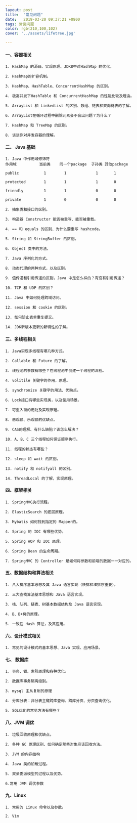 ```yaml
---
layout: post
title:  "常见问题"
date:   2019-03-20 09:37:21 +0800
tags: 常见问题
color: rgb(210,100,102)
cover: '../assets/lifetree.jpg'

---
```


#### 一、容器相关

	1. HashMap 的源码、实现原理、JDK8中对HashMap 的优化。

	2. HashMap的扩容机制。

	3. HashMap、HashTable、ConcurrentHashMap 的区别。

	4. 极高并发下HashTable 和 ConcurrentHashMap 的性能比较及理由。

	5. ArrayList 和 LinkedList 的区别、数组、链表和双向链表的了解。

	6. ArrayList在循环过程中删除元素会不会出问题？为什么？

	7. HashMap 和 TreeMap 的区别。

	8. 谈谈你对并发容器的理解。

#### 二、 Java 基础

	1. Java 中作用域修饰符
	作用域		     当前类	同一个package	子孙类	其他package

	public		     1		  1				1		1

	protected		 1		  1				1		0

	friendly		 1		  1				0		0

	private 		 1		  0				0		0

	2. 抽象类和接口的区别。

	3. 构造器 Constructor 能否被重写、能否被重载。

	4. == 和 equals 的区别、为什么要重写 hashcode。

	5. String 和 StringBuffer 的区别。

	6. Object 类中的方法。

	7. Java 序列化的方式。

	8. 动态代理的两种方式，以及区别。

	9. 值传递和引用传递的区别，Java 中是怎么样的？有没有引用传递？

	10. TCP 和 UDP 的区别？

	11. Java 中如何处理跨域访问。

	12. session 和 cookie 的区别。

	13. 如何防止表单重复提交。

	14. JDK新版本更新的新特性的了解。

#### 三、多线程相关

	1. Java实现多线程有哪几种方式。

	2. Callable 和 Future 的了解。

	3. 线程池的参数有哪些？在线程池中创建一个线程的流程。

	4. volitile 关键字的作用，原理。

	5. synchronize 关键字的用法、优缺点。

	6. Lock接口有哪些实现类，以及使用场景。

	7. 可重入锁的用处及实现原理。

	8. 悲观锁、乐观锁的优缺点。

	9. CAS的理解、有什么缺陷？该怎么解决？

	10. A、B、C 三个线程如何保证顺序执行。

	11. 线程的状态有哪些？

	12. sleep 和 wait 的区别。

	13. notify 和 notifyall 的区别。

	14. ThreadLocal 的了解，实现原理。


#### 四、框架相关

	1. SpringMVC执行流程。

	2. ElasticSearch 的底层原理。

	3. Mybatis 如何找到指定的 Mapper的。

	4. Spring 的 IOC 有哪些优势。

	5. Spring AOP 和 IOC 原理。

	6. Spring Bean 的生命周期。

	7. SpringMVC 的 Controller 是如何将参数和前端的数据一一对应的。

#### 五、数据结构和算法相关

	1. 八大排序基本思想及其 Java 语言实现（快排和堆排序重要）。

	2. 三大查找算法基本思想和 Java 语言实现。

	3. 栈、队列、链表、树基本数据结构及 Java 语言实现。

	4. B、B+树的原理。

	5. 一致性 Hash 算法，及其应用。

#### 六、设计模式相关

	1. 常见的设计模式的基本思想、Java 实现、应用场景。

#### 七、 数据库

	1. 事务、锁、索引原理和各种优化。

	2. 数据库事务隔离级别。

	3. mysql 主从复制的原理

	4. 分库分表：非分表主键跨库查询、跨库分页、分页查询优化。

	5. SQL优化的常见方法有哪些？

#### 八、JVM 调优

	1. 垃圾回收原理和优缺点。

	2. 各种 GC 原理区别、如何确定那些对象应该回收方法。

	3. JVM 的内存结构

	4. Java 类的加载过程。

	5. 双亲委派模型的过程以及优势。

	6.常用 JVM 调优参数

#### 九、Linux

	1. 常用的 Linux 命令以及参数。

	2. Vim







